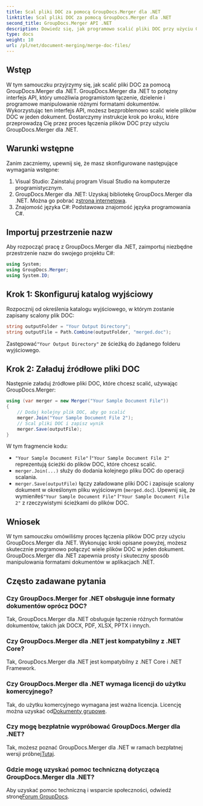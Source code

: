 ```yaml
---
title: Scal pliki DOC za pomocą GroupDocs.Merger dla .NET
linktitle: Scal pliki DOC za pomocą GroupDocs.Merger dla .NET
second_title: GroupDocs.Merger API .NET
description: Dowiedz się, jak programowo scalić pliki DOC przy użyciu GroupDocs.Merger dla .NET. Postępuj zgodnie z naszym przewodnikiem krok po kroku, aby bezproblemowo połączyć wiele dokumentów w jeden.
type: docs
weight: 10
url: /pl/net/document-merging/merge-doc-files/
---
```

## Wstęp
W tym samouczku przyjrzymy się, jak scalić pliki DOC za pomocą GroupDocs.Merger dla .NET. GroupDocs.Merger dla .NET to potężny interfejs API, który umożliwia programistom łączenie, dzielenie i programowe manipulowanie różnymi formatami dokumentów. Wykorzystując ten interfejs API, możesz bezproblemowo scalić wiele plików DOC w jeden dokument. Dostarczymy instrukcje krok po kroku, które przeprowadzą Cię przez proces łączenia plików DOC przy użyciu GroupDocs.Merger dla .NET.
## Warunki wstępne
Zanim zaczniemy, upewnij się, że masz skonfigurowane następujące wymagania wstępne:
1. Visual Studio: Zainstaluj program Visual Studio na komputerze programistycznym.
2.  GroupDocs.Merger dla .NET: Uzyskaj bibliotekę GroupDocs.Merger dla .NET. Można go pobrać z[strona internetowa](https://releases.groupdocs.com/merger/net/).
3. Znajomość języka C#: Podstawowa znajomość języka programowania C#.
## Importuj przestrzenie nazw
Aby rozpocząć pracę z GroupDocs.Merger dla .NET, zaimportuj niezbędne przestrzenie nazw do swojego projektu C#:
```csharp
using System; 
using GroupDocs.Merger;
using System.IO;
```
## Krok 1: Skonfiguruj katalog wyjściowy
Rozpocznij od określenia katalogu wyjściowego, w którym zostanie zapisany scalony plik DOC:
```csharp
string outputFolder = "Your Output Directory";
string outputFile = Path.Combine(outputFolder, "merged.doc");
```
 Zastępować`"Your Output Directory"` ze ścieżką do żądanego folderu wyjściowego.
## Krok 2: Załaduj źródłowe pliki DOC
Następnie załaduj źródłowe pliki DOC, które chcesz scalić, używając GroupDocs.Merger:
```csharp
using (var merger = new Merger("Your Sample Document File"))
{
    // Dodaj kolejny plik DOC, aby go scalić
    merger.Join("Your Sample Document File 2");
    // Scal pliki DOC i zapisz wynik
    merger.Save(outputFile);
}
```
W tym fragmencie kodu:
- `"Your Sample Document File"` I`"Your Sample Document File 2"` reprezentują ścieżki do plików DOC, które chcesz scalić.
- `merger.Join(...)` służy do dodania kolejnego pliku DOC do operacji scalania.
- `merger.Save(outputFile)` łączy załadowane pliki DOC i zapisuje scalony dokument w określonym pliku wyjściowym (`merged.doc`).
 Upewnij się, że wymieniłeś`"Your Sample Document File"` I`"Your Sample Document File 2"` z rzeczywistymi ścieżkami do plików DOC.
## Wniosek
W tym samouczku omówiliśmy proces łączenia plików DOC przy użyciu GroupDocs.Merger dla .NET. Wykonując kroki opisane powyżej, możesz skutecznie programowo połączyć wiele plików DOC w jeden dokument. GroupDocs.Merger dla .NET zapewnia prosty i skuteczny sposób manipulowania formatami dokumentów w aplikacjach .NET.

## Często zadawane pytania
### Czy GroupDocs.Merger for .NET obsługuje inne formaty dokumentów oprócz DOC?
Tak, GroupDocs.Merger dla .NET obsługuje łączenie różnych formatów dokumentów, takich jak DOCX, PDF, XLSX, PPTX i innych.
### Czy GroupDocs.Merger dla .NET jest kompatybilny z .NET Core?
Tak, GroupDocs.Merger dla .NET jest kompatybilny z .NET Core i .NET Framework.
### Czy GroupDocs.Merger dla .NET wymaga licencji do użytku komercyjnego?
 Tak, do użytku komercyjnego wymagana jest ważna licencja. Licencję można uzyskać od[Dokumenty grupowe](https://purchase.groupdocs.com/buy).
### Czy mogę bezpłatnie wypróbować GroupDocs.Merger dla .NET?
 Tak, możesz poznać GroupDocs.Merger dla .NET w ramach bezpłatnej wersji próbnej[Tutaj](https://releases.groupdocs.com/).
### Gdzie mogę uzyskać pomoc techniczną dotyczącą GroupDocs.Merger dla .NET?
 Aby uzyskać pomoc techniczną i wsparcie społeczności, odwiedź stronę[Forum GroupDocs](https://forum.groupdocs.com/c/merger/32).